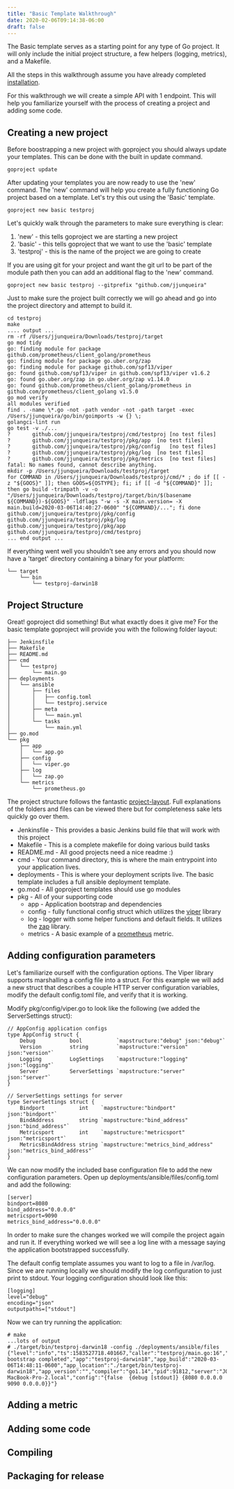 ```yaml
---
title: "Basic Template Walkthrough"
date: 2020-02-06T09:14:38-06:00
draft: false
---
```


The Basic template serves as a starting point for any type of Go project. It will only include the initial project structure, a few helpers (logging, metrics), and a Makefile.

All the steps in this walkthrough assume you have already completed [installation](../../getting-started/installation).

For this walkthrough we will create a simple API with 1 endpoint. This will help you familiarize yourself with the process of creating a project and adding some code.

## Creating a new project
Before boostrapping a new project with goproject you should always update your templates. This can be done with the built in update command.

```
goproject update
```

After updating your templates you are now ready to use the 'new' command. The 'new' command will help you create a fully functioning Go project based on a template. Let's try this out using the 'Basic' template.

```
goproject new basic testproj
```

Let's quickly walk through the parameters to make sure everything is clear:
1. 'new' - this tells goproject we are starting a new project
2. 'basic' - this tells goproject that we want to use the 'basic' template
3. 'testproj' - this is the name of the project we are going to create

If you are using git for your project and want the git url to be part of the module path then you can add an additional flag to the 'new' command.

```
goproject new basic testproj --gitprefix "github.com/jjunqueira"
```


Just to make sure the project built correctly we will go ahead and go into the project directory and attempt to build it.

```
cd testproj
make
.... output ...
rm -rf /Users/jjunqueira/Downloads/testproj/target
go mod tidy
go: finding module for package github.com/prometheus/client_golang/prometheus
go: finding module for package go.uber.org/zap
go: finding module for package github.com/spf13/viper
go: found github.com/spf13/viper in github.com/spf13/viper v1.6.2
go: found go.uber.org/zap in go.uber.org/zap v1.14.0
go: found github.com/prometheus/client_golang/prometheus in github.com/prometheus/client_golang v1.5.0
go mod verify
all modules verified
find . -name \*.go -not -path vendor -not -path target -exec /Users/jjunqueira/go/bin/goimports -w {} \;
golangci-lint run
go test -v ./...
?   	github.com/jjunqueira/testproj/cmd/testproj	[no test files]
?   	github.com/jjunqueira/testproj/pkg/app	[no test files]
?   	github.com/jjunqueira/testproj/pkg/config	[no test files]
?   	github.com/jjunqueira/testproj/pkg/log	[no test files]
?   	github.com/jjunqueira/testproj/pkg/metrics	[no test files]
fatal: No names found, cannot describe anything.
mkdir -p /Users/jjunqueira/Downloads/testproj/target
for COMMAND in /Users/jjunqueira/Downloads/testproj/cmd/* ; do if [[ -z "${GOOS}" ]]; then GOOS=${OSTYPE}; fi; if [[ -d "${COMMAND}" ]]; then go build -trimpath -v -o "/Users/jjunqueira/Downloads/testproj/target/bin/$(basename ${COMMAND})-${GOOS}" -ldflags "-w -s -X main.version= -X main.build=2020-03-06T14:40:27-0600" "${COMMAND}/..."; fi done
github.com/jjunqueira/testproj/pkg/config
github.com/jjunqueira/testproj/pkg/log
github.com/jjunqueira/testproj/pkg/app
github.com/jjunqueira/testproj/cmd/testproj
... end output ...
```

If everything went well you shouldn't see any errors and you should now have a 'target' directory containing a binary for your platform:

```
└── target
    └── bin
        └── testproj-darwin18
```

## Project Structure
Great! goproject did something! But what exactly does it give me? For the basic template goproject will provide you with the following folder layout:

```
├── Jenkinsfile
├── Makefile
├── README.md
├── cmd
│   └── testproj
│       └── main.go
├── deployments
│   └── ansible
│       ├── files
│       │   ├── config.toml
│       │   └── testproj.service
│       ├── meta
│       │   └── main.yml
│       └── tasks
│           └── main.yml
├── go.mod
└── pkg
    ├── app
    │   └── app.go
    ├── config
    │   └── viper.go
    ├── log
    │   └── zap.go
    └── metrics
        └── prometheus.go
```

The project structure follows the fantastic [project-layout](https://github.com/golang-standards/project-layout). Full explanations of the folders and files can be viewed there but for completeness sake lets quickly go over them.

* Jenkinsfile - This provides a basic Jenkins build file that will work with this project
* Makefile - This is a complete makefile for doing various build tasks
* README.md - All good projects need a nice readme :)
* cmd - Your command directory, this is where the main entrypoint into your application lives.
* deployments - This is where your deployment scripts live. The basic template includes a full ansible deployment template.
* go.mod - All goproject templates should use go modules
* pkg - All of your supporting code
  * app - Application bootstrap and dependencies
  * config - fully functional config struct which utilizes the [viper](https://github.com/spf13/viper) library
  * log - logger with some helper functions and default fields. It utilizes the [zap](https://github.com/uber-go/zap) library.
  * metrics - A basic example of a [prometheus](https://github.com/prometheus/client_golang) metric.

## Adding configuration parameters
Let's familiarize ourself with the configuration options. The Viper library supports marshalling a config file into a struct. For this example we will add a new struct that describes a couple HTTP server configuration variables, modify the default config.toml file, and verify that it is working.

Modify pkg/config/viper.go to look like the following (we added the ServerSettings struct):
```
// AppConfig application configs
type AppConfig struct {
	Debug           bool           `mapstructure:"debug" json:"debug"`
	Version         string         `mapstructure:"version" json:"version"`
	Logging         LogSettings    `mapstructure:"logging" json:"logging"`
	Server          ServerSettings `mapstructure:"server" json:"server"`
}

// ServerSettings settings for server
type ServerSettings struct {
	Bindport           int    `mapstructure:"bindport" json:"bindport"`
	BindAddress        string `mapstructure:"bind_address" json:"bind_address"`
	Metricsport        int    `mapstructure:"metricsport" json:"metricsport"`
	MetricsBindAddress string `mapstructure:"metrics_bind_address" json:"metrics_bind_address"`
}
```

We can now modify the included base configuration file to add the new configuration parameters. Open up deployments/ansible/files/config.toml and add the following:

```
[server]
bindport=8080
bind_address="0.0.0.0"
metricsport=9090
metrics_bind_address="0.0.0.0"
```

In order to make sure the changes worked we will compile the project again and run it. If everything worked we will see a log line with a message saying the application bootstrapped successfully.

The default config template assumes you want to log to a file in /var/log. Since we are running locally we should modify the log configuration to just print to stdout. Your logging configuration should look like this:

```
[logging]
level="debug"
encoding="json"
outputpaths=["stdout"]
```

Now we can try running the application:

```
# make
...lots of output
# ./target/bin/testproj-darwin18 -config ./deployments/ansible/files 
{"level":"info","ts":1583527718.401667,"caller":"testproj/main.go:16","msg":"Application bootstrap completed","app":"testproj-darwin18","app_build":"2020-03-06T14:48:11-0600","app_location":"./target/bin/testproj-darwin18","app_version":"","compiler":"go1.14","pid":91812,"server":"JOSHUAs-MacBook-Pro-2.local","config":"{false  {debug [stdout]} {8080 0.0.0.0 9090 0.0.0.0}}"}
```

## Adding a metric

## Adding some code

## Compiling

## Packaging for release
